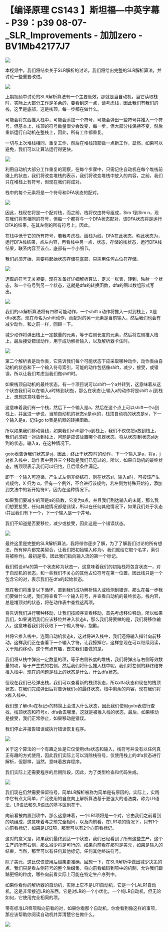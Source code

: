 # 【编译原理 CS143 】斯坦福—中英字幕 - P39：p39 08-07-_SLR_Improvements - 加加zero - BV1Mb42177J7

![](img/3b9b7f55bc9e4f1c75165fac5b19208a_0.png)

本视频中，我们将结束关于SLR解析的讨论，我们将给出完整的SLR解析算法，并讨论一些重要改进。

![](img/3b9b7f55bc9e4f1c75165fac5b19208a_2.png)

上期视频中讨论的SLR解析算法有一个主要低效，那就是当自动机，当它读取栈时，实际上大部分工作是多余的，要看到这一点，请考虑栈，因此我们有我们的栈，这里是底部，这是栈顶，每一步都在做什么。

可能会将东西推入栈中，可能会添加一个符号，可能会弹出一些符号并推入一个符号，但基本上，栈顶的符号数量很少会改变，每一步，但大部分栈保持不变，然后重新运行自动机在整栈上，因此，所有工作都重复。

一切与上次堆栈相同，重复工作，然后在堆栈顶部做一点新工作，显然，如果可以避免，我们可以让算法运行得更快。



![](img/3b9b7f55bc9e4f1c75165fac5b19208a_4.png)

利用自动机大部分工作重复的观察，在每个步骤中，只需记住自动机在每个堆栈前缀上的状态，我们将改变堆栈的表示，我们将改变堆栈中放入的内容，之前，我们只在堆栈上有符号，但现在我们将成对。

栈中的每个元素将是一个符号和DFA状态的配对。

![](img/3b9b7f55bc9e4f1c75165fac5b19208a_6.png)

因此，栈现在将是一个配对栈，而之前，栈将仅由符号组成，Sim 1到Sim n，现在我们将有相同的符号，但每一个都将与一个DFA状态配对，该DFA状态将是运行DFA的结果，在其左侧的所有符号上，因此。

在栈中低于它的所有符号，若我考虑栈，画栈为线，DFA在此状态，称此状态为，运行DFA栈结果，点左内容，再看栈中另一点，状态，存储的栈状态，运行DFA栈结果，联系内容至该点，底部有一个小细节。

我们必须开始，需要将起始状态存储在底部，只需用任何占位符存储。

![](img/3b9b7f55bc9e4f1c75165fac5b19208a_8.png)

选取的符号无关紧要，现在准备好详细解析算法，定义一张表，转到，映射一个状态，和一个符号到另一个状态，这就是dfa的转换函数，dfa的图以数组形式写出。



![](img/3b9b7f55bc9e4f1c75165fac5b19208a_10.png)

我们的slr解析算法将有四种可能动作，一个shift x动作将推入一对到栈上，X是dfa状态，现在命名为shift动作，而配对的另一元素是当前输入，然后我们也会有减少动作，和之前一样，回顾一下。

减少动作将弹出栈上一定数量的元素，等于右侧长度的元素，然后将左侧推入栈上，最后接受错误动作，用于成功解析输入，以及解析器卡住时。



![](img/3b9b7f55bc9e4f1c75165fac5b19208a_12.png)

第二个解析表是动作表，它告诉我们每个可能状态下应采取哪种动作，动作表由自动机的状态和下一个输入符号索引，可能的动作包括像shift，减少，接受，或错误，所以让我们考虑当我们做shift时。

如果栈顶自动机的最终状态，有一个项目说可以shift一个a并转到，这意味着从这个状态我们可以在输入a时转到状态j，那么在状态i上输入a的动作将是shift a j到栈上，想想这意味着什么。

这意味着我们有一个栈，然后下一个输入是a，然后在这个点上可以shift一个a到栈上，并且进一步说，当前自动机的状态si是ok的，栈顶自动机的状态是si，下一个输入是a，记住go to表是机器的转换函数。

所以如果我们移动竖线，如果我们shift那个a到栈上，我们不仅仅把a放到栈上，我们必须把一对放到栈上，问题是应该放置哪个机器状态，将从状态i到状态si达到的状态，输入a，在这种情况下。

goto表告诉我们状态是sj，因此，终止于状态i时的动作，下一个输入是a，将a，j对推入栈中，动作表中另外三个移动是我们已见过的，所以，如果自动机的最终状态，栈顶项表示我们可以归约，且后续条件满足。

即下一个输入可遵循，产生式左侧非终结符，则在状态si，输入a时，可按该产生式规约，X 归为 α，但有一个例外，不会进行该规约，若左侧为特殊开始符，添加到文法中的新开始符S'，因为在这种情况下。

如果我们要减少的项是s的质数，它变为s点，并且我们到达输入的末尾，那么我们想要接受，任何其他情况都是错误，所以在任何其他情况下，如果我们处于状态i并且我们有下一个，下一个输入是一个井号。

我们不知道是否要移位，减少或接受，因此这是一个错误状态。

![](img/3b9b7f55bc9e4f1c75165fac5b19208a_14.png)

最终这里是完整的SLR解析算法，我将带你逐步了解，为了了解我们讨论的所有想法，所有碎片都完美契合，让我们把初始输入称为i，我们就给它取个名字，索引将被称作j，最初是零，因此我们指向输入流的第一个标记。

我们假设dfa的第一个状态称为状态一，这意味着我们的初始栈将包含状态一，对于自动机的状态，和一些我们不关心的其他占位符号在第一位置，因此栈只是一个包含它的对，表示我们在dfa的起始状态。

现在我们将重复以下循环，直到我们成功解析输入或检测到错误，那么在每一步我们要做什么呢，我们将查看下一个输入符号，并查看自动机的最终状态，栈内容，总是堆顶对的状态，将在动作表中查找这两项。

将告诉我们进行哪种移动，让我们按顺序查看移动，首先考虑移位移动，所以如果我们，如果说明我们应该移位并进入状态k，那么我们将要做的是，我们将移位输入，这意味着我们将获取下一个输入符号，抱歉。

并将它推入栈中，连同自动机状态k，这对将进入栈中，我们还将输入指针向前移动，这样我们正在查看下一个输入字符，让我擦掉它，这样您现在可以继续阅读，关于规约移动，这个有点有趣，首先我们要做的是。

我们将从栈中弹出一定数量的项，等于右侧长度的堆栈，我们将弹出与右侧等效数量的项，等于产生式的右侧，然后我们将什么推入栈中呢，我们将左侧的非终结符推入栈中，现在的问题是栈上的状态是什么，什么dfa状态。

但现在我们已经弹出栈，我们可以查看新的栈顶状态，所以dfa状态和现在的栈顶状态，在我们完成弹出后将告诉我们a的最终状态，栈中剩余的内容，现在我们将x推入栈中。

我们想了解dfa在标记x的转换上会进入什么状态，因此我们使用goto表进行查找，栈顶状态和符号x，dfa会去哪里，这就是被推入栈的状态，最后，如果移动是接受，我们正常停止，如果移动是错误。

我们停止并报告错误或执行错误恢复程序。

![](img/3b9b7f55bc9e4f1c75165fac5b19208a_16.png)

关于这个算法的一个有趣之处是它仅使用dfa状态和输入，栈符号并没有以任何真正有趣的方式使用，因此我们实际上可以消除栈符号，仅使用栈上的dfa状态进行解析，但那样，当然，意味着放弃程序。

我们实际上还需要程序的后期阶段，因此，为了类型检查和代码生成。

![](img/3b9b7f55bc9e4f1c75165fac5b19208a_18.png)

我们现在仍然需要保留符号，简单LR解析被称为简单是有原因的，实际上，实践中它有点太简单，广泛使用的自底向上解析算法基于更强大的语法类，称为LR语法，LR语法和SLR语法的基本区别在于。

向前看被内置到项中，那么这意味着，一个LR1项将是一个对，它由我们之前看到的项组成，这意味着与之前完全相同，以及向前看，在LR1项的情况下，只有1个向前看标记，如果是LR2项，那里可以有2个向前看标记。

这对的意义是，如果我们最终到达一个状态，我们已经看到了所有这些生产，这个生产的所有右侧，那么减少将是可行的，如果向前看在那时是美元，如果是输入的结束，当然，那里可以有任何其他标记，任何其他终端符号。

除了美元，这比仅仅使用后缀集更准确，回想一下，在SLR解析中做出减少决策的点，我们只是看左侧符号的整个后缀集，将向前看编码到项中的机制，允许我们跟踪更细的粒度，哪些向前看实际上可能在特定生产序列中。

如果你看你的解析器的自动机，实际上它不是LR1自动机，它是一个LALR1自动机，这是非常接近LR的东西，它是对LR的一个小优化，一个纯LR自动机，但无论如何，它使用完全相同的项。

带有标准LR零项和向前看的对，如果你看那个自动机，你会看到像这样的事项，那应该帮助你阅读自动机并弄清楚它在做什么。



![](img/3b9b7f55bc9e4f1c75165fac5b19208a_20.png)